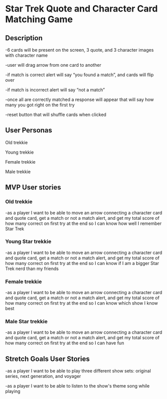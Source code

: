 # Star Trek Quote and Character Card Matching Game

## Description

-6 cards will be present on the screen, 3 quote, and 3 character images with character name

-user will drag arrow from one card to another

-if match is correct alert will say “you found a match”, and cards will flip over

-if match is incorrect alert will say “not a match”

-once all are correctly matched a response will appear that will say how many you got right on the first try

-reset button that will shuffle cards when clicked


## User Personas

Old trekkie

Young trekkie

Female trekkie

Male trekkie

## MVP User stories

### Old trekkie

-as a player I want to be able to move an arrow connecting a character card and quote card, get a match or not a match alert, and get my total score of how many correct on first try at the end so I can know how well I remember Star Trek

### Young Star trekkie

-as a player I want to be able to move an arrow connecting a character card and quote card, get a match or not a match alert, and get my total score of how many correct on first try at the end so I can know  if I am a bigger Star Trek nerd than my friends

### Female trekkie

-as a player I want to be able to move an arrow connecting a character card and quote card, get a match or not a match alert, and get my total score of how many correct on first try at the end so I can know  which show I know best

### Male Star trekkie

-as a player I want to be able to move an arrow connecting a character card and quote card, get a match or not a match alert, and get my total score of how many correct on first try at the end  so I can have fun

## Stretch Goals User Stories

-as a player I want to be able to play three different show sets: original series, next generation, and voyager

-as a player I want to be able to listen to the show's theme song while playing
